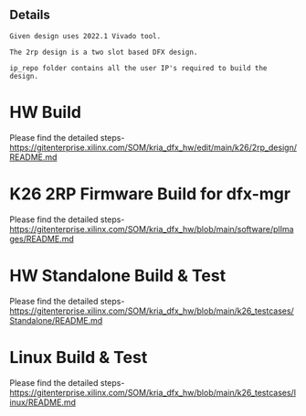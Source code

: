 ## Details
```
Given design uses 2022.1 Vivado tool.

The 2rp design is a two slot based DFX design. 

ip_repo folder contains all the user IP's required to build the design. 

```
# HW Build 

Please find the detailed steps- https://gitenterprise.xilinx.com/SOM/kria_dfx_hw/edit/main/k26/2rp_design/README.md 

# K26 2RP Firmware Build for dfx-mgr

Please find the detailed steps-https://gitenterprise.xilinx.com/SOM/kria_dfx_hw/blob/main/software/plImages/README.md 

# HW Standalone Build & Test 

Please find the detailed steps-https://gitenterprise.xilinx.com/SOM/kria_dfx_hw/blob/main/k26_testcases/Standalone/README.md 

# Linux Build & Test

Please find the detailed steps- https://gitenterprise.xilinx.com/SOM/kria_dfx_hw/blob/main/k26_testcases/linux/README.md
